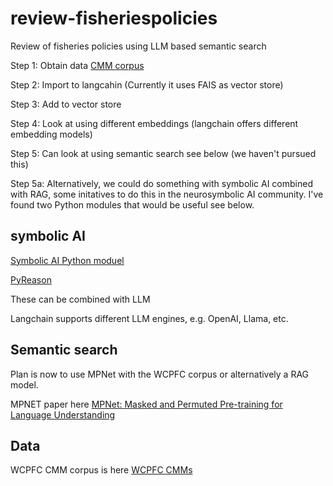 # review-fisheriespolicies
Review of fisheries policies using LLM based semantic search

Step 1: Obtain data [CMM corpus](https://cmm.wcpfc.int/)

Step 2: Import to langcahin (Currently it uses FAIS as vector store)

Step 3: Add to vector store

Step 4: Look at using different embeddings (langchain offers different embedding models)

Step 5: Can look at using semantic search see below (we haven't pursued this)

Step 5a: Alternatively, we could do something with symbolic AI combined with RAG, some initatives to do this in the neurosymbolic AI community. I've found two Python modules that would be useful see below.
 
## symbolic AI

[Symbolic AI Python moduel](https://pypi.org/project/symbolicai/)

[PyReason](https://github.com/lab-v2/pyreason)

These can be combined with LLM 

Langchain supports different LLM engines, e.g. OpenAI, Llama, etc.  

## Semantic search

Plan is now to use MPNet with the WCPFC corpus or alternatively a RAG model.

MPNET paper here [MPNet: Masked and Permuted Pre-training for Language Understanding](https://arxiv.org/abs/2004.09297)

## Data 

WCPFC CMM corpus is here [WCPFC CMMs](https://cmm.wcpfc.int/)
